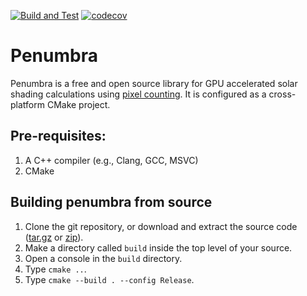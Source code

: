 [![Build and Test](https://github.com/bigladder/penumbra/actions/workflows/build-and-test.yml/badge.svg)](https://github.com/bigladder/penumbra/actions/workflows/build-and-test.yml)
[![codecov](https://codecov.io/gh/bigladder/penumbra/branch/develop/graph/badge.svg)](https://codecov.io/gh/bigladder/penumbra)

# Penumbra

Penumbra is a free and open source library for GPU accelerated solar shading calculations using [pixel counting](http://www.ibpsa.org/proceedings/BS2011/P_1271.pdf). It is configured as a cross-platform CMake project. 

## Pre-requisites:

1. A C++ compiler (e.g., Clang, GCC, MSVC)
2. CMake

## Building penumbra from source

1. Clone the git repository, or download and extract the source code ([tar.gz](https://github.com/bigladder/penumbra/archive/refs/tags/v0.3.3.tar.gz) or [zip](https://github.com/bigladder/penumbra/archive/refs/tags/v0.3.3.zip)).
2. Make a directory called `build` inside the top level of your source.
3. Open a console in the `build` directory.
4. Type `cmake ..`.
5. Type `cmake --build . --config Release`.
